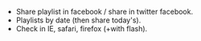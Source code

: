 * Share playlist in facebook / share in twitter facebook.
* Playlists by date (then share today's).
* Check in IE, safari, firefox (+with flash).